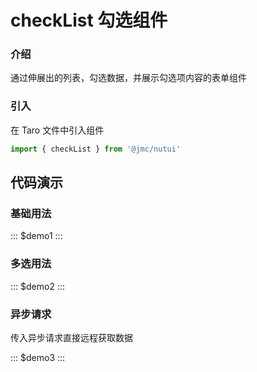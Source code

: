# checkList 勾选组件

### 介绍

通过伸展出的列表，勾选数据，并展示勾选项内容的表单组件

### 引入

在 Taro 文件中引入组件

```js
import { checkList } from '@jmc/nutui'
```

## 代码演示

### 基础用法

::: $demo1 :::

### 多选用法

::: $demo2 :::

### 异步请求

传入异步请求直接远程获取数据

::: $demo3 :::
